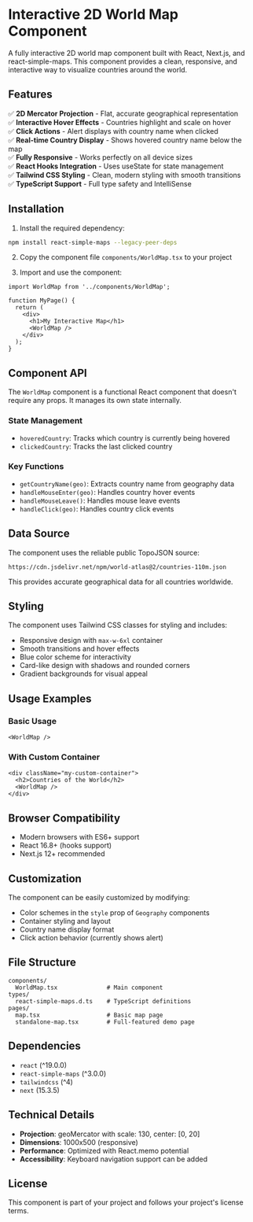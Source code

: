 # Interactive 2D World Map Component

A fully interactive 2D world map component built with React, Next.js, and react-simple-maps. This component provides a clean, responsive, and interactive way to visualize countries around the world.

## Features

✅ **2D Mercator Projection** - Flat, accurate geographical representation  
✅ **Interactive Hover Effects** - Countries highlight and scale on hover  
✅ **Click Actions** - Alert displays with country name when clicked  
✅ **Real-time Country Display** - Shows hovered country name below the map  
✅ **Fully Responsive** - Works perfectly on all device sizes  
✅ **React Hooks Integration** - Uses useState for state management  
✅ **Tailwind CSS Styling** - Clean, modern styling with smooth transitions  
✅ **TypeScript Support** - Full type safety and IntelliSense  

## Installation

1. Install the required dependency:
```bash
npm install react-simple-maps --legacy-peer-deps
```

2. Copy the component file `components/WorldMap.tsx` to your project

3. Import and use the component:
```tsx
import WorldMap from '../components/WorldMap';

function MyPage() {
  return (
    <div>
      <h1>My Interactive Map</h1>
      <WorldMap />
    </div>
  );
}
```

## Component API

The `WorldMap` component is a functional React component that doesn't require any props. It manages its own state internally.

### State Management
- `hoveredCountry`: Tracks which country is currently being hovered
- `clickedCountry`: Tracks the last clicked country

### Key Functions
- `getCountryName(geo)`: Extracts country name from geography data
- `handleMouseEnter(geo)`: Handles country hover events
- `handleMouseLeave()`: Handles mouse leave events
- `handleClick(geo)`: Handles country click events

## Data Source

The component uses the reliable public TopoJSON source:
```
https://cdn.jsdelivr.net/npm/world-atlas@2/countries-110m.json
```

This provides accurate geographical data for all countries worldwide.

## Styling

The component uses Tailwind CSS classes for styling and includes:
- Responsive design with `max-w-6xl` container
- Smooth transitions and hover effects
- Blue color scheme for interactivity
- Card-like design with shadows and rounded corners
- Gradient backgrounds for visual appeal

## Usage Examples

### Basic Usage
```tsx
<WorldMap />
```

### With Custom Container
```tsx
<div className="my-custom-container">
  <h2>Countries of the World</h2>
  <WorldMap />
</div>
```

## Browser Compatibility

- Modern browsers with ES6+ support
- React 16.8+ (hooks support)
- Next.js 12+ recommended

## Customization

The component can be easily customized by modifying:
- Color schemes in the `style` prop of `Geography` components
- Container styling and layout
- Country name display format
- Click action behavior (currently shows alert)

## File Structure

```
components/
  WorldMap.tsx              # Main component
types/
  react-simple-maps.d.ts    # TypeScript definitions
pages/
  map.tsx                   # Basic map page
  standalone-map.tsx        # Full-featured demo page
```

## Dependencies

- `react` (^19.0.0)
- `react-simple-maps` (^3.0.0)
- `tailwindcss` (^4)
- `next` (15.3.5)

## Technical Details

- **Projection**: geoMercator with scale: 130, center: [0, 20]
- **Dimensions**: 1000x500 (responsive)
- **Performance**: Optimized with React.memo potential
- **Accessibility**: Keyboard navigation support can be added

## License

This component is part of your project and follows your project's license terms.
